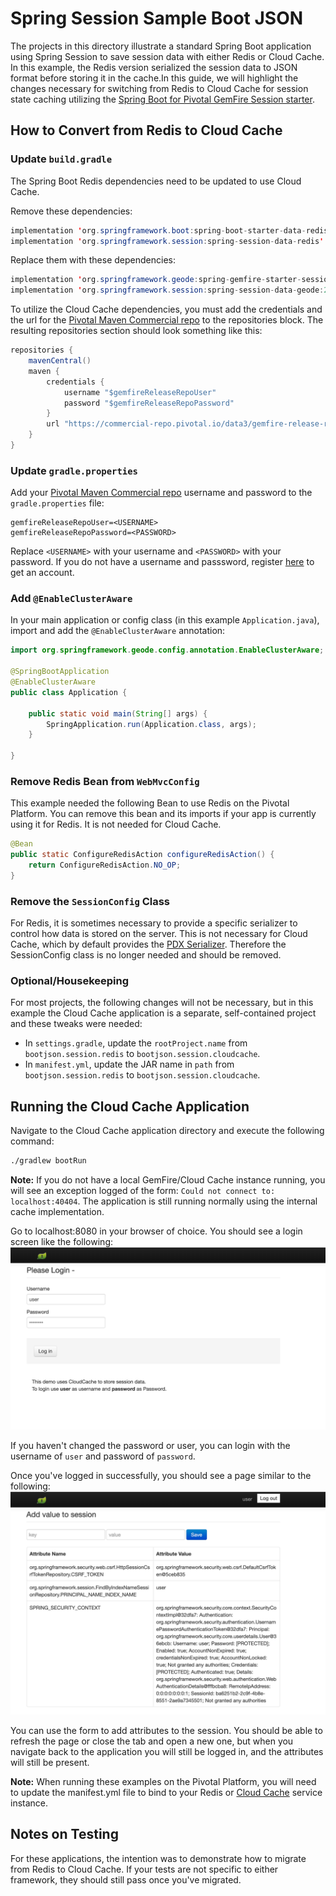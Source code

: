 <!--Copyright (C) 2019-Present Pivotal Software, Inc. All rights reserved.

This program and the accompanying materials are made available under the terms of the under the Apache License, Version
2.0 (the "License”); you may not use this file except in compliance with the License. You may obtain a copy of the
License at

http://www.apache.org/licenses/LICENSE-2.0

Unless required by applicable law or agreed to in writing, software distributed under the License is distributed on an
"AS IS" BASIS, WITHOUT WARRANTIES OR CONDITIONS OF ANY KIND, either express or implied. See the License for the specific
language governing permissions and limitations under the License.-->

# Spring Session Sample Boot JSON

The projects in this directory illustrate a standard Spring Boot application using Spring Session to save session data
with either Redis or Cloud Cache. In this example, the Redis version serialized the session data to JSON format before
storing it in the cache.In this guide, we will highlight the changes necessary for switching from Redis to Cloud Cache
for session state caching utilizing the
[Spring Boot for Pivotal GemFire Session starter](https://docs.spring.io/autorepo/docs/spring-boot-data-geode-build/current/reference/html5/#introduction).

## How to Convert from Redis to Cloud Cache

### Update `build.gradle`
The Spring Boot Redis dependencies need to be updated to use Cloud Cache.

Remove these dependencies:


```java
implementation 'org.springframework.boot:spring-boot-starter-data-redis'
implementation 'org.springframework.session:spring-session-data-redis'
```

Replace them with these dependencies:

```java
implementation 'org.springframework.geode:spring-gemfire-starter-session:1.2.4.RELEASE'
implementation 'org.springframework.session:spring-session-data-geode:2.2.2.RELEASE'
```

To utilize the Cloud Cache dependencies, you must add the credentials and the url for the
[Pivotal Maven Commercial repo](https://commercial-repo.pivotal.io/login/auth) to
the repositories block. The resulting repositories section should look something like this:

```java
repositories {
    mavenCentral()
    maven {
        credentials {
            username "$gemfireReleaseRepoUser"
            password "$gemfireReleaseRepoPassword"
        }
        url "https://commercial-repo.pivotal.io/data3/gemfire-release-repo/gemfire"
    }
}
```

### Update `gradle.properties`
Add your [Pivotal Maven Commercial repo](https://commercial-repo.pivotal.io/login/auth) username and password to the
`gradle.properties` file:

```properties
gemfireReleaseRepoUser=<USERNAME>
gemfireReleaseRepoPassword=<PASSWORD>
```

Replace `<USERNAME>` with your username and `<PASSWORD>` with your password. If you do not have a username and
passsword, register [here](https://commercial-repo.pivotal.io/login/auth) to get an account.

### Add `@EnableClusterAware`
In your main application or config class (in this example `Application.java`), import and add the `@EnableClusterAware` 
annotation:

```java
import org.springframework.geode.config.annotation.EnableClusterAware;

@SpringBootApplication
@EnableClusterAware
public class Application {

	public static void main(String[] args) {
		SpringApplication.run(Application.class, args);
	}

}
```

### Remove Redis Bean from `WebMvcConfig`
This example needed the following Bean to use Redis on the Pivotal Platform. You can remove this bean and its imports
if your app is currently using it for Redis. It is not needed for Cloud Cache.

```java
@Bean
public static ConfigureRedisAction configureRedisAction() {
    return ConfigureRedisAction.NO_OP;
}
```

### Remove the `SessionConfig` Class
For Redis, it is sometimes necessary to provide a specific serializer to control how data is stored on the server. This
is not necessary for Cloud Cache, which by default provides the [PDX Serializer](https://gemfire.docs.pivotal.io/99/geode/developing/data_serialization/gemfire_pdx_serialization.html).
Therefore the SessionConfig class is no longer needed and should be removed.

### Optional/Housekeeping
For most projects, the following changes will not be necessary, but in this example the Cloud Cache application is a
separate, self-contained project and these tweaks were needed:

- In `settings.gradle`, update the `rootProject.name` from `bootjson.session.redis` to `bootjson.session.cloudcache`.
- In `manifest.yml`, update the JAR name in `path` from `bootjson.session.redis` to `bootjson.session.cloudcache`.

## Running the Cloud Cache Application

Navigate to the Cloud Cache application directory and execute the following command:
```bash
./gradlew bootRun
```
**Note:** If you do not have a local GemFire/Cloud Cache instance running, you will see an exception logged of the form:
`Could not connect to: localhost:40404`. The application is still running normally using the internal cache
implementation.

Go to localhost:8080 in your browser of choice. You should see a login screen like the following:
![login page](readme-images/login-page.png)

If you haven't changed the password or user, you can login with the username of `user` and password of `password`.

Once you've logged in successfully, you should see a page similar to the following:
![secured page](readme-images/secured-page.png)

You can use the form to add attributes to the session. You should be able to refresh the page or close the tab
and open a new one, but when you navigate back to the application you will still be logged in, and the attributes will
still be present.

**Note:** When running these examples on the Pivotal Platform, you will need to update the manifest.yml file to bind to your
Redis or [Cloud Cache](https://docs.pivotal.io/cloud-cache-dev/get-started#test-pas) service instance.

## Notes on Testing
For these applications, the intention was to demonstrate how to migrate from Redis to Cloud Cache.  If your tests are 
not specific to either framework, they should still pass once you've migrated.